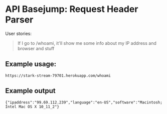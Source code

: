 # API Basejump: Request Header Parser

User stories:

> If I go to /whoami, it'll show me some info about my IP address and browser and stuff

## Example usage:

`https://stark-stream-79701.herokuapp.com/whoami`

## Example output

`{"ipaddress":"99.69.112.239","language":"en-US","software":"Macintosh; Intel Mac OS X 10_11_2"}`


